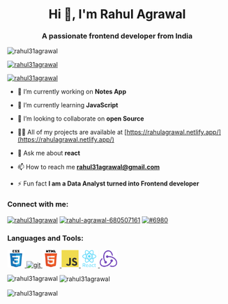 <h1 align="center">Hi 👋, I'm Rahul Agrawal</h1>
<h3 align="center">A passionate frontend developer from India</h3>

<p align="left"> <img src="https://komarev.com/ghpvc/?username=rahul31agrawal&label=Profile%20views&color=0e75b6&style=flat" alt="rahul31agrawal" /> </p>

<p align="left"> <a href="https://github.com/ryo-ma/github-profile-trophy"><img src="https://github-profile-trophy.vercel.app/?username=rahul31agrawal" alt="rahul31agrawal" /></a> </p>

<p align="left"> <a href="https://twitter.com/rahul31agrawal" target="blank"><img src="https://img.shields.io/twitter/follow/rahul31agrawal?logo=twitter&style=for-the-badge" alt="rahul31agrawal" /></a> </p>

- 🔭 I’m currently working on **Notes App**

- 🌱 I’m currently learning **JavaScript**

- 👯 I’m looking to collaborate on **open Source**

- 👨‍💻 All of my projects are available at [https://rahulagrawal.netlify.app/](https://rahulagrawal.netlify.app/)

- 💬 Ask me about **react**

- 📫 How to reach me **rahul31agrawal@gmail.com**

- ⚡ Fun fact **I am a Data Analyst turned into Frontend developer**

<h3 align="left">Connect with me:</h3>
<p align="left">
<a href="https://twitter.com/rahul31agrawal" target="blank"><img align="center" src="https://raw.githubusercontent.com/rahuldkjain/github-profile-readme-generator/master/src/images/icons/Social/twitter.svg" alt="rahul31agrawal" height="30" width="40" /></a>
<a href="https://linkedin.com/in/rahul-agrawal-680507161" target="blank"><img align="center" src="https://raw.githubusercontent.com/rahuldkjain/github-profile-readme-generator/master/src/images/icons/Social/linked-in-alt.svg" alt="rahul-agrawal-680507161" height="30" width="40" /></a>
<a href="https://discord.gg/#6980" target="blank"><img align="center" src="https://raw.githubusercontent.com/rahuldkjain/github-profile-readme-generator/master/src/images/icons/Social/discord.svg" alt="#6980" height="30" width="40" /></a>
</p>

<h3 align="left">Languages and Tools:</h3>
<p align="left"> <a href="https://www.w3schools.com/css/" target="_blank" rel="noreferrer"> <img src="https://raw.githubusercontent.com/devicons/devicon/master/icons/css3/css3-original-wordmark.svg" alt="css3" width="40" height="40"/> </a> <a href="https://git-scm.com/" target="_blank" rel="noreferrer"> <img src="https://www.vectorlogo.zone/logos/git-scm/git-scm-icon.svg" alt="git" width="40" height="40"/> </a> <a href="https://www.w3.org/html/" target="_blank" rel="noreferrer"> <img src="https://raw.githubusercontent.com/devicons/devicon/master/icons/html5/html5-original-wordmark.svg" alt="html5" width="40" height="40"/> </a> <a href="https://developer.mozilla.org/en-US/docs/Web/JavaScript" target="_blank" rel="noreferrer"> <img src="https://raw.githubusercontent.com/devicons/devicon/master/icons/javascript/javascript-original.svg" alt="javascript" width="40" height="40"/> </a> <a href="https://reactjs.org/" target="_blank" rel="noreferrer"> <img src="https://raw.githubusercontent.com/devicons/devicon/master/icons/react/react-original-wordmark.svg" alt="react" width="40" height="40"/> </a> <a href="https://redux.js.org" target="_blank" rel="noreferrer"> <img src="https://raw.githubusercontent.com/devicons/devicon/master/icons/redux/redux-original.svg" alt="redux" width="40" height="40"/> </a> </p>

<p><img align="left" src="https://github-readme-stats.vercel.app/api/top-langs?username=rahul31agrawal&show_icons=true&locale=en&layout=compact" alt="rahul31agrawal" /></p>

<p>&nbsp;<img align="center" src="https://github-readme-stats.vercel.app/api?username=rahul31agrawal&show_icons=true&locale=en" alt="rahul31agrawal" /></p>

<p><img align="center" src="https://github-readme-streak-stats.herokuapp.com/?user=rahul31agrawal&" alt="rahul31agrawal" /></p>

